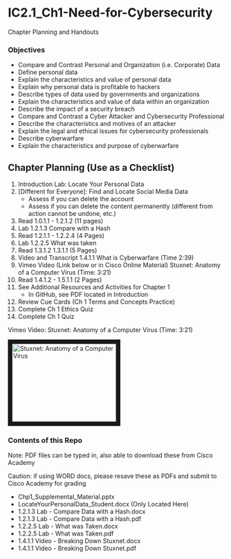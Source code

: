 # IC2.1_Ch1-Need-for-Cybersecurity
Chapter Planning and Handouts

### Objectives
- Compare and Contrast Personal and Organization (i.e. Corporate) Data
- Define personal data
- Explain the characteristics and value of personal data
- Explain why personal data is profitable to hackers
- Describe types of data used by governments and organizations
- Explain the characteristics and value of data within an organization
- Describe the impact of a security breach
- Compare and Contrast a Cyber Attacker and Cybersecurity Professional
- Describe the characteristics and motives of an attacker
- Explain the legal and ethical issues for cybersecurity professionals
- Describe cyberwarfare
- Explain the characteristics and purpose of cyberwarfare

## Chapter Planning (Use as a Checklist)
1. Introduction Lab: Locate Your Personal Data
2. [Different for Everyone]: Find and Locate Social Media Data
   - Assess if you can delete the account
   - Assess if you can delete the content permanently (different from action cannot be undone, etc.)
3. Read 1.0.1.1 - 1.2.1.2 (11 pages)
4. Lab 1.2.1.3 Compare with a Hash
5. Read 1.2.1.1 - 1.2.2.4 (4 Pages)
6. Lab 1.2.2.5 What was taken
7. Read 1.3.1.2 1.3.1.1 (5 Pages)
8. Video and Transcript 1.4.1.1 What is Cyberwarfare (Time 2:39)
9. Vimeo Video (Link below or in Cisco Online Material) Stuxnet: Anatomy of a Computer Virus (Time: 3:21)
10. Read 1.4.1.2 - 1.5.1.1 (2 Pages)
10. See Additional Resources and Activities for Chapter 1
    - In GitHub, see PDF located in Introduction
11. Review Cue Cards (Ch 1 Terms and Concepts Practice)
12. Complete Ch 1 Ethics Quiz
12. Complete Ch 1 Quiz

Vimeo Video: Stuxnet: Anatomy of a Computer Virus (Time: 3:21)

<a href="https://vimeo.com/25118844" target="_blank">
<img src="http://img.vimeo.com/vi/25118844/0.jpg"
alt="Stuxnet: Anatomy of a Computer Virus" width="240" height="180" border="10" /></a>

### Contents of this Repo
Note: PDF files can be typed in, also able to download these from Cisco Academy

Caution: if using WORD docs, please resave these as PDFs and submit to Cisco Academy for grading
- Chp1_Supplemental_Material.pptx
- LocateYourPersonalData_Student.docx (Only Located Here)
- 1.2.1.3 Lab - Compare Data with a Hash.docx
- 1.2.1.3 Lab - Compare Data with a Hash.pdf
- 1.2.2.5 Lab - What was Taken.docx
- 1.2.2.5 Lab - What was Taken.pdf
- 1.4.1.1 Video - Breaking Down Stuxnet.docx
- 1.4.1.1 Video - Breaking Down Stuxnet.pdf
